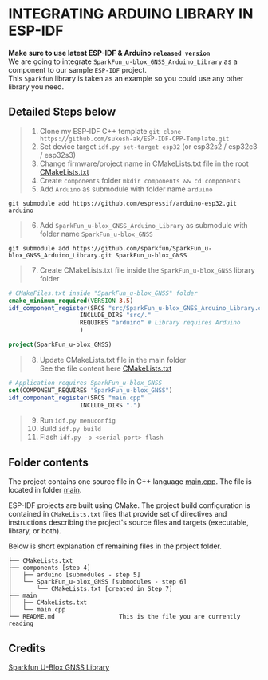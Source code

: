 # INTEGRATING ARDUINO LIBRARY IN ESP-IDF
**Make sure to use latest ESP-IDF & Arduino `released version`**  
We are going to integrate `SparkFun_u-blox_GNSS_Arduino_Library` as a component to our sample `ESP-IDF` project.   
This `Sparkfun` library is taken as an example so you could use any other library you need.

## Detailed Steps below
 > 1. Clone my ESP-IDF C++ template `git clone https://github.com/sukesh-ak/ESP-IDF-CPP-Template.git`  
 > 2. Set device target `idf.py set-target esp32` (or esp32s2 / esp32c3 / esp32s3)  
 > 3. Change firmware/project name in CMakeLists.txt file in the root [CMakeLists.txt](CMakeLists.txt)   
 > 4. Create `components` folder `mkdir components && cd components`  
 > 5. Add `Arduino` as submodule  with folder name `arduino` 
 ```
 git submodule add https://github.com/espressif/arduino-esp32.git arduino 
 ```  
 > 6. Add `SparkFun_u-blox_GNSS_Arduino_Library` as submodule with folder name `SparkFun_u-blox_GNSS`
 ```
 git submodule add https://github.com/sparkfun/SparkFun_u-blox_GNSS_Arduino_Library.git SparkFun_u-blox_GNSS
 ```  
> 7. Create CMakeLists.txt file inside the `SparkFun_u-blox_GNSS` library folder   

```CMake
# CMakeFiles.txt inside "SparkFun_u-blox_GNSS" folder
cmake_minimum_required(VERSION 3.5)
idf_component_register(SRCS "src/SparkFun_u-blox_GNSS_Arduino_Library.cpp"
                    INCLUDE_DIRS "src/."
                    REQUIRES "arduino" # Library requires Arduino
                    )

project(SparkFun_u-blox_GNSS)
```
> 8. Update CMakeLists.txt file in the main folder   
See the file content here [CMakeLists.txt](main/CMakeLists.txt)
```CMake
# Application requires SparkFun_u-blox_GNSS
set(COMPONENT_REQUIRES "SparkFun_u-blox_GNSS")
idf_component_register(SRCS "main.cpp"
                    INCLUDE_DIRS ".")
```                    
 > 9. Run `idf.py menuconfig`  
 > 10. Build `idf.py build`  
 > 11. Flash `idf.py -p <serial-port> flash`  

## Folder contents
The project contains one source file in C++ language [main.cpp](main/main.cpp). The file is located in folder [main](main).

ESP-IDF projects are built using CMake. The project build configuration is contained in `CMakeLists.txt`
files that provide set of directives and instructions describing the project's source files and targets
(executable, library, or both). 

Below is short explanation of remaining files in the project folder.

```
├── CMakeLists.txt
├── components [step 4]
│   ├── arduino [submodules - step 5]
│   └── SparkFun_u-blox_GNSS [submodules - step 6]
│       └── CMakeLists.txt [created in Step 7]
├── main
│   ├── CMakeLists.txt
│   └── main.cpp
└── README.md                  This is the file you are currently reading
```

## Credits
[Sparkfun U-Blox GNSS Library](https://github.com/sparkfun/SparkFun_u-blox_GNSS_Arduino_Library)  
